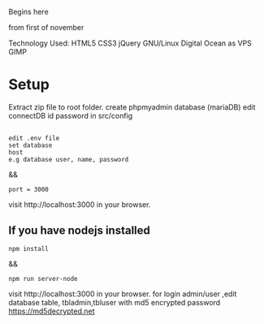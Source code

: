 Begins here

from first of november

Technology Used: HTML5 CSS3 jQuery  GNU/Linux Digital Ocean as VPS GIMP

# Setup
Extract zip file to root folder. 
create phpmyadmin database (mariaDB)
edit connectDB id password in src/config
## 
```
edit .env file
set databasehost
e.g database user, name, password
```

&& 

```
port = 3000
```

visit http://localhost:3000 in your browser.

## If you have nodejs installed
```
npm install
```
&&

```
npm run server-node
```
visit http://localhost:3000 in your browser.
for login admin/user ,edit database table, tbladmin,tbluser with md5 encrypted password 
https://md5decrypted.net

